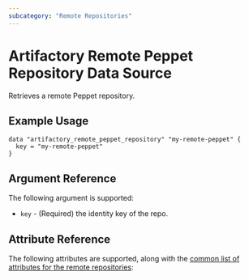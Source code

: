 ```yaml
---
subcategory: "Remote Repositories"
---
```

# Artifactory Remote Peppet Repository Data Source

Retrieves a remote Peppet repository.

## Example Usage

```hcl
data "artifactory_remote_peppet_repository" "my-remote-peppet" {
  key = "my-remote-peppet"
}
```

## Argument Reference

The following argument is supported:

* `key` - (Required) the identity key of the repo.

## Attribute Reference

The following attributes are supported, along with the [common list of attributes for the remote repositories](remote.md):